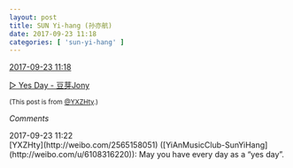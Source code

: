 ```yaml
---
layout: post
title: SUN Yi-hang (孙亦航)
date: 2017-09-23 11:18
categories: [ 'sun-yi-hang' ]
---
```


<div class="weibo-info">
  <a href="http://weibo.com/2565158051/Fn7qyfdHe">2017-09-23 11:18</a>
</div>

[▷ Yes Day - 豆芽Jony](http://weibo.com/p/10151501_100033299)

<!-- more -->

<small>(This post is from [@YXZHty](http://weibo.com/2565158051).)</small>

*Comments*

<div class="weibo-info">2017-09-23 11:22</div>
[YXZHty](http://weibo.com/2565158051) ([YiAnMusicClub-SunYiHang](http://weibo.com/u/6108316220)): May you have every day as a “yes day”.
